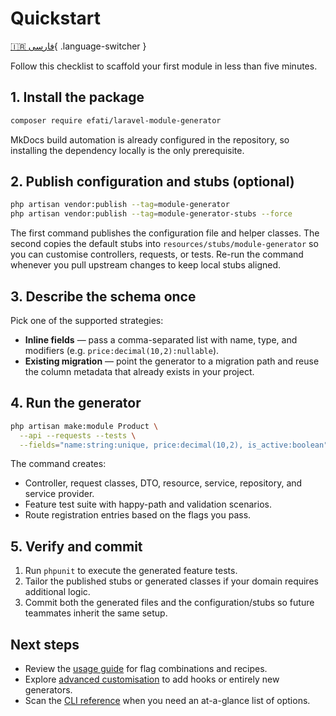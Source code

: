 # Quickstart

[🇮🇷 فارسی](/fa/quickstart/){ .language-switcher }

Follow this checklist to scaffold your first module in less than five minutes.

## 1. Install the package

```bash
composer require efati/laravel-module-generator
```

MkDocs build automation is already configured in the repository, so installing the dependency locally is the only prerequisite.

## 2. Publish configuration and stubs (optional)

```bash
php artisan vendor:publish --tag=module-generator
php artisan vendor:publish --tag=module-generator-stubs --force
```

The first command publishes the configuration file and helper classes. The second copies the default stubs into `resources/stubs/module-generator` so you can customise controllers, requests, or tests. Re-run the command whenever you pull upstream changes to keep local stubs aligned.

## 3. Describe the schema once

Pick one of the supported strategies:

- **Inline fields** — pass a comma-separated list with name, type, and modifiers (e.g. `price:decimal(10,2):nullable`).
- **Existing migration** — point the generator to a migration path and reuse the column metadata that already exists in your project.

## 4. Run the generator

```bash
php artisan make:module Product \
  --api --requests --tests \
  --fields="name:string:unique, price:decimal(10,2), is_active:boolean"
```

The command creates:

- Controller, request classes, DTO, resource, service, repository, and service provider.
- Feature test suite with happy-path and validation scenarios.
- Route registration entries based on the flags you pass.

## 5. Verify and commit

1. Run `phpunit` to execute the generated feature tests.
2. Tailor the published stubs or generated classes if your domain requires additional logic.
3. Commit both the generated files and the configuration/stubs so future teammates inherit the same setup.

## Next steps

- Review the [usage guide](usage.md) for flag combinations and recipes.
- Explore [advanced customisation](advanced.md) to add hooks or entirely new generators.
- Scan the [CLI reference](reference.md) when you need an at-a-glance list of options.
